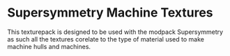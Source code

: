 # Supersymmetry Machine Textures
This texturepack is designed to be used with the modpack Supersymmetry as such all the textures corelate to the type of material used to make machine hulls and machines.
